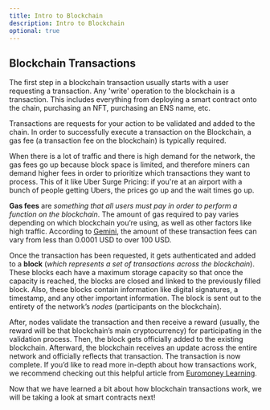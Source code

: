 ```yaml
---
title: Intro to Blockchain
description: Intro to Blockchain
optional: true
---
```


## Blockchain Transactions

The first step in a blockchain transaction usually starts with a user requesting a transaction. Any 'write' operation to the blockchain is a transaction. This includes everything from deploying a smart contract onto the chain, purchasing an NFT, purchasing an ENS name, etc.

Transactions are requests for your action to be validated and added to the chain. In order to successfully execute a transaction on the Blockchain, a gas fee (a transaction fee on the blockchain) is typically required.

When there is a lot of traffic and there is high demand for the network, the gas fees go up because block space is limited, and therefore miners can demand higher fees in order to prioritize which transactions they want to process. This of it like Uber Surge Pricing: if you're at an airport with a bunch of people getting Ubers, the prices go up and the wait times go up.

**Gas fees** are _something that all users must pay in order to perform a function on the blockchain_. The amount of gas required to pay varies depending on which blockchain you’re using, as well as other factors like high traffic. According to [Gemini](https://www.gemini.com/cryptopedia/what-are-gas-fees-gwei-gas-fees-eth-ether-transaction-fee), the amount of these transaction fees can vary from less than 0.0001 USD to over 100 USD.

Once the transaction has been requested, it gets authenticated and added to a **block** (_which represents a set of transactions across the blockchain_). These blocks each have a maximum storage capacity so that once the capacity is reached, the blocks are closed and linked to the previously filled block. Also, these blocks contain information like digital signatures, a timestamp, and any other important information. The block is sent out to the entirety of the network’s _nodes_ (participants on the blockchain).

After, nodes validate the transaction and then receive a reward (usually, the reward will be that blockchain’s main cryptocurrency) for participating in the validation process. Then, the block gets officially added to the existing blockchain. Afterward, the blockchain receives an update across the entire network and officially reflects that transaction. The transaction is now complete. If you’d like to read more in-depth about how transactions work, we recommend checking out this helpful article from [Euromoney Learning](https://www.euromoney.com/learning/blockchain-explained/how-transactions-get-into-the-blockchain).

Now that we have learned a bit about how blockchain transactions work, we will be taking a look at smart contracts next!
